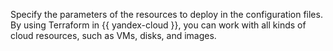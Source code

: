 Specify the parameters of the resources to deploy in the configuration files. By using Terraform in {{ yandex-cloud }}, you can work with all kinds of cloud resources, such as VMs, disks, and images.
